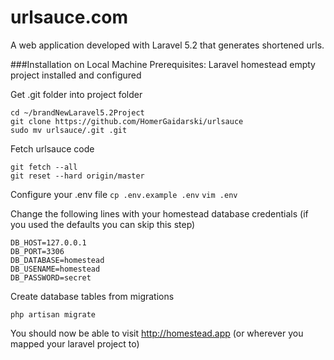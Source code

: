 # urlsauce.com
A web application developed with Laravel 5.2 that generates shortened urls.

###Installation on Local Machine
Prerequisites: Laravel homestead empty project installed and configured

Get .git folder into project folder
```
cd ~/brandNewLaravel5.2Project
git clone https://github.com/HomerGaidarski/urlsauce
sudo mv urlsauce/.git .git
```

Fetch urlsauce code
```
git fetch --all
git reset --hard origin/master
```

Configure your .env file
`cp .env.example .env`
`vim .env`

Change the following lines with your homestead database credentials (if you used the defaults you can skip this step)
```
DB_HOST=127.0.0.1
DB_PORT=3306
DB_DATABASE=homestead
DB_USENAME=homestead
DB_PASSWORD=secret
```

Create database tables from migrations

`php artisan migrate`

You should now be able to visit http://homestead.app (or wherever you mapped your laravel project to)
